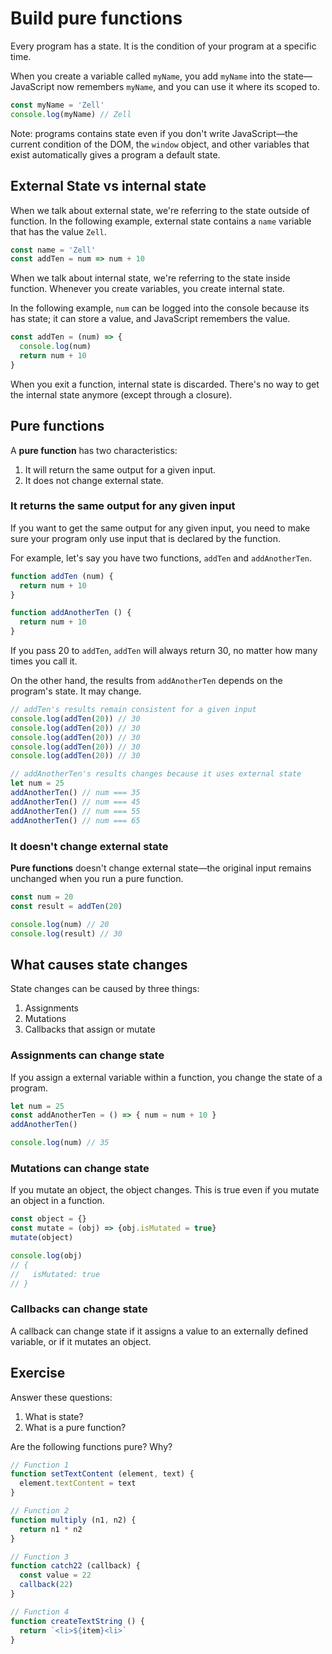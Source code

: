 # Build pure functions

Every program has a state. It is the condition of your program at a specific time.

When you create a variable called `myName`, you add `myName` into the state—JavaScript now remembers `myName`, and you can use it where its scoped to.

```js
const myName = 'Zell'
console.log(myName) // Zell
```

Note: programs contains state even if you don't write JavaScript—the current condition of the DOM, the `window` object, and other variables that exist automatically gives a program a default state.

## External State vs internal state

When we talk about external state, we're referring to the state outside of function. In the following example, external state contains a `name` variable that has the value `Zell`.

```js
const name = 'Zell'
const addTen = num => num + 10
```

When we talk about internal state, we're referring to the state inside function. Whenever you create variables, you create internal state.

In the following example, `num` can be logged into the console because its has state; it can store a value, and JavaScript remembers the value.

```js
const addTen = (num) => {
  console.log(num)
  return num + 10
}
```

When you exit a function, internal state is discarded. There's no way to get the internal state anymore (except through a closure).

## Pure functions

A **pure function** has two characteristics:

1. It will return the same output for a given input.
2. It does not change external state.

### It returns the same output for any given input

If you want to get the same output for any given input, you need to make sure your program only use input that is declared by the function.

For example, let's say you have two functions, `addTen` and `addAnotherTen`.

```js
function addTen (num) {
  return num + 10
}
```

```js
function addAnotherTen () {
  return num + 10
}
```

If you pass 20 to `addTen`, `addTen` will always return 30, no matter how many times you call it.

On the other hand, the results from `addAnotherTen` depends on the program's state. It may change.

```js
// addTen's results remain consistent for a given input
console.log(addTen(20)) // 30
console.log(addTen(20)) // 30
console.log(addTen(20)) // 30
console.log(addTen(20)) // 30
console.log(addTen(20)) // 30
```

```js
// addAnotherTen's results changes because it uses external state
let num = 25
addAnotherTen() // num === 35
addAnotherTen() // num === 45
addAnotherTen() // num === 55
addAnotherTen() // num === 65
```

### It doesn't change external state

**Pure functions** doesn't change external state—the original input remains unchanged when you run a pure function.

```js
const num = 20
const result = addTen(20)

console.log(num) // 20
console.log(result) // 30
```

## What causes state changes

State changes can be caused by three things:

1. Assignments
2. Mutations
3. Callbacks that assign or mutate

### Assignments can change state

If you assign a external variable within a function, you change the state of a program.

```js
let num = 25
const addAnotherTen = () => { num = num + 10 }
addAnotherTen()

console.log(num) // 35
```

### Mutations can change state

If you mutate an object, the object changes. This is true even if you mutate an object in a function.

```js
const object = {}
const mutate = (obj) => {obj.isMutated = true}
mutate(object)

console.log(obj)
// {
//   isMutated: true
// }
```

### Callbacks can change state

A callback can change state if it assigns a value to an externally defined variable, or if it mutates an object.

## Exercise

Answer these questions:

1. What is state?
2. What is a pure function?

Are the following functions pure? Why?

```js
// Function 1
function setTextContent (element, text) {
  element.textContent = text
}

// Function 2
function multiply (n1, n2) {
  return n1 * n2
}

// Function 3
function catch22 (callback) {
  const value = 22
  callback(22)
}

// Function 4
function createTextString () {
  return `<li>${item}<li>`
}
```
